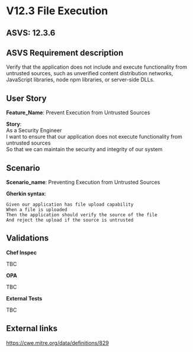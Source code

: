 # V12.3 File Execution

## ASVS: 12.3.6

## ASVS Requirement description

Verify that the application does not include and execute
functionality from untrusted sources, such as unverified content
distribution networks, JavaScript libraries, node npm libraries,
or server-side DLLs.

## User Story

**Feature_Name**: Prevent Execution from Untrusted Sources

**Story**:\
As a Security Engineer\
I want to ensure that our application does not execute functionality from untrusted sources\
So that we can maintain the security and integrity of our system

## Scenario

**Scenario_name**: Preventing Execution from Untrusted Sources

**Gherkin syntax**:

```gherkin
Given our application has file upload capability
When a file is uploaded
Then the application should verify the source of the file
And reject the upload if the source is untrusted
```

## Validations

**Chef Inspec**

TBC

**OPA**

TBC

**External Tests**

TBC

## External links

<https://cwe.mitre.org/data/definitions/829>

